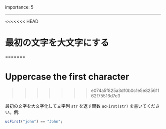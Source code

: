 importance: 5

---

<<<<<<< HEAD
# 最初の文字を大文字にする
=======
# Uppercase the first character
>>>>>>> e074a5f825a3d10b0c1e5e82561162f75516d7e3

最初の文字を大文字化して文字列 `str` を返す関数 `ucFirst(str)` を書いてください。例:

```js
ucFirst("john") == "John";
```

